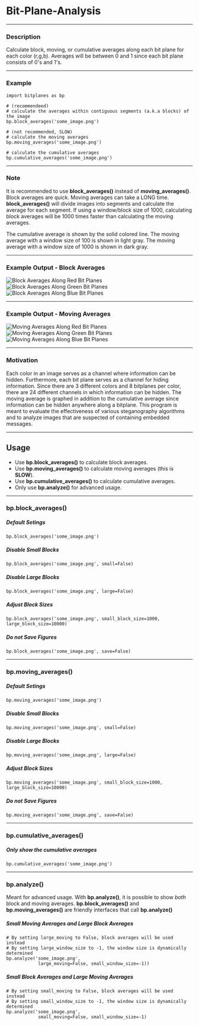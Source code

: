# Bit-Plane-Analysis
---
### Description
Calculate block, moving, or cumulative averages along each bit plane for each color (r,g,b). Averages will be between 0 and 1 since each bit plane consists of 0's and 1's. 

---
### Example
```
import bitplanes as bp

# (recommendeed)
# calculate the averages within contiguous segments (a.k.a blocks) of the image
bp.block_averages('some_image.png')

# (not recommended, SLOW)
# calculate the moving averages
bp.moving_averages('some_image.png')

# calculate the cumulative averages
bp.cumulative_averages('some_image.png')
```

---
### Note
It is recommended to use __block_averages()__ instead of __moving_averages()__. Block averages are quick. Moving averages can take a LONG time.  __block_averages()__ will divide images into segments and calculate the average for each segment. If using a window/block size of 1000, calculating block averages will be 1000 times faster than calculating the moving averages. 

The cumulative average is shown by the solid colored line.
The moving average with a window size of 100 is shown in light gray.
The moving average with a window size of 1000 is shown in dark gray.

---
### Example Output - Block Averages
![Block Averages Along Red Bit Planes](https://github.com/CoderTypist/Bit-Plane-Analysis/blob/main/figures/results_pikachu_red_51840_259200_cumulative.png)
![Block Averages Along Green Bit Planes](https://github.com/CoderTypist/Bit-Plane-Analysis/blob/main/figures/results_pikachu_green_51840_259200_cumulative.png)
![Block Averages Along Blue Bit Planes](https://github.com/CoderTypist/Bit-Plane-Analysis/blob/main/figures/results_pikachu_blue_51840_259200_cumulative.png)

---
### Example Output - Moving Averages
![Moving Averages Along Red Bit Planes](https://github.com/CoderTypist/Bit-Plane-Analysis/blob/main/figures/results_pikachu_red_100_1000_cumulative.png)
![Moving Averages Along Green Bit Planes](https://github.com/CoderTypist/Bit-Plane-Analysis/blob/main/figures/results_pikachu_green_100_1000_cumulative.png)
![Moving Averages Along Blue Bit Planes](https://github.com/CoderTypist/Bit-Plane-Analysis/blob/main/figures//results_pikachu_blue_100_1000_cumulative.png)

---
### Motivation
Each color in an image serves as a channel where information can be hidden. Furthermore, each bit plane serves as a channel for hiding information. Since there are 3 different colors and 8 bitplanes per color, there are 24 different channels in which information can be hidden. The moving average is graphed in addition to the cumulative average since information can be hidden anywhere along a bitplane. This program is meant to evaluate the effectiveness of various steganography algorithms and to analyze images that are suspected of containing embedded messages. 

---
## Usage
* Use __bp.block_averages()__ to calculate block averages.
* Use __bp.moving_averages()__ to calculate moving averages (this is __SLOW__).
* Use __bp.cumulative_averages()__ to calculate cumulative averages.
* Only use __bp.analyze()__ for advanced usage.

---
### __bp.block_averages()__
##### Default Setings
```
bp.block_averages('some_image.png')
```
##### Disable Small Blocks
```
bp.block_averages('some_image.png', small=False)
```
##### Disable Large Blocks
```
bp.block_averages('some_image.png', large=False)
```
##### Adjust Block Sizes
```
bp.block_averages('some_image.png', small_block_size=1000, large_block_size=10000)
```
##### Do not Save Figures
```
bp.block_averages('some_image.png', save=False)
```

---
### bp.moving_averages()
##### Default Setings
```
bp.moving_averages('some_image.png')
```
##### Disable Small Blocks
```
bp.moving_averages('some_image.png', small=False)
```
##### Disable Large Blocks
```
bp.moving_averages('some_image.png', large=False)
```
##### Adjust Block Sizes
```
bp.moving_averages('some_image.png', small_block_size=1000, large_block_size=10000)
```
##### Do not Save Figures
```
bp.moving_averages('some_image.png', save=False)
```
---
### bp.cumulative_averages()
##### Only show the cumulative averages
```
bp.cumulative_averages('some_image.png')
```

---
### bp.analyze()
Meant for advanced usage. With __bp.analyze()__, it is possible to show _both_ block and moving averages. __bp.block_averages()__ and __bp.moving_averages()__ are friendly interfaces that call __bp.analyze()__

##### Small Moving Averages and Large Block Averages
```
# By setting large_moving to False, block averages will be used instead
# By setting large_window_size to -1, the window size is dynamically determined
bp.analyze('some_image.png',
            large_moving=False, small_window_size=-1))
```
##### Small Block Averages and Large Moving Averages
```
# By setting small_moving to False, block averages will be used instead
# By setting small_window_size to -1, the window size is dynamically determined
bp.analyze('some_image.png',
            small_moving=False, small_window_size=-1)
```
